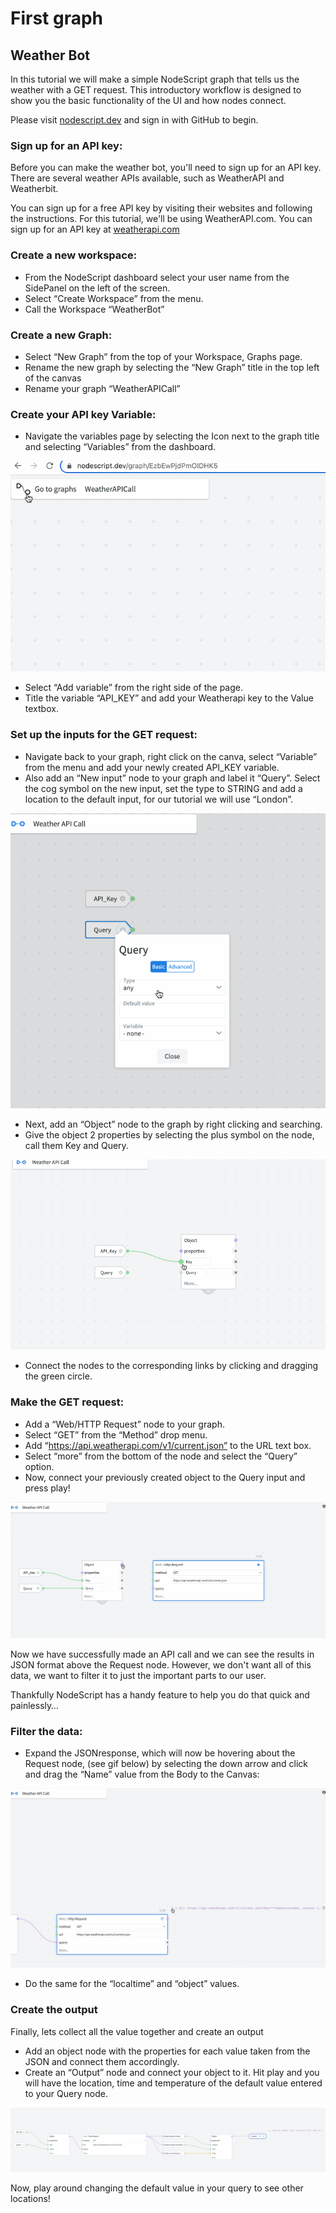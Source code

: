 # First graph

## Weather Bot

In this tutorial we will make a simple NodeScript graph that tells us the weather with a GET request. This introductory workflow is designed to show you the basic functionality of the UI and how nodes connect.

Please visit [nodescript.dev](https://nodescript.dev/) and sign in with GitHub to begin.

### Sign up for an API key:  
Before you can make the weather bot, you'll need to sign up for an API key. There are several weather APIs available, such as WeatherAPI and Weatherbit.

You can sign up for a free API key by visiting their websites and following the instructions. For this tutorial, we'll be using WeatherAPI.com. You can sign up for an API key at 
[weatherapi.com](https://www.weatherapi.com/signup.aspx)

### Create a new workspace:
- From the NodeScript dashboard select your user name from the SidePanel on the left of the screen.
- Select “Create Workspace” from the menu.
- Call the Workspace “WeatherBot”

### Create a new Graph:
- Select “New Graph” from the top of your Workspace, Graphs page.
- Rename the new graph by selecting the “New Graph” title in the top left of the canvas
- Rename your graph “WeatherAPICall”
	
### Create your API key Variable:
- Navigate the variables page by selecting the Icon next to the graph title and selecting “Variables” from the dashboard. 

![Navigate to variables](./images/weather-bot/navigate-to-variables.gif)

- Select “Add variable” from the right side of the page.
- Title the variable “API_KEY” and add your Weatherapi key to the Value textbox.

### Set up the inputs for the GET request:
- Navigate back to your graph, right click on the canva, select “Variable” from the menu and add your newly created API_KEY variable.
- Also add an “New input” node to your graph and label it “Query”. Select the cog symbol on the new input, set the type to STRING and add a location to the default input, for our tutorial we will use “London”.

![Query value](./images/weather-bot/query.gif)


- Next, add an “Object” node to the graph by right clicking and searching.
- Give the object 2 properties by selecting the plus symbol on the node, call them Key and Query.

![Connecting nodes](./images/weather-bot/connecting-nodes.gif)

- Connect the nodes to the corresponding links by clicking and dragging the green circle.

### Make the GET request:

- Add a “Web/HTTP Request” node to your graph.
- Select “GET” from the “Method” drop menu.
- Add “https://api.weatherapi.com/v1/current.json” to the URL text box.
- Select “more” from the bottom of the node and select the “Query” option.
- Now, connect your previously created object to the Query input and press play!

![Get request](./images/weather-bot/get-request.gif)

Now we have successfully made an API call and we can see the results in JSON format above the Request node. However, we don't want all of this data, we want to filter it to just the important parts to our user. 

Thankfully NodeScript has a handy feature to help you do that quick and painlessly…

### Filter the data:

- Expand the JSONresponse, which will now be hovering about the Request node, (see gif below) by selecting the down arrow and click and drag the “Name” value from the Body to the Canvas:

![Name value](./images/weather-bot/name-value.gif)

- Do the same for the “localtime” and “object” values.

### Create the output

Finally, lets collect all the value together and create an output
- Add an object node with the properties for each value taken from the JSON and connect them accordingly.
- Create an “Output” node and connect your object to it. Hit play and you will have the location, time and temperature of the default value entered to your Query node.

![Complete graph](./images/weather-bot/weather-bot-complete.png)

Now, play around changing the default value in your query to see other locations!

